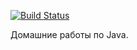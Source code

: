 [![Build Status](https://travis-ci.org/vasyoid/java2017.svg)](https://travis-ci.org/vasyoid/java2017)

Домашние работы по Java.
